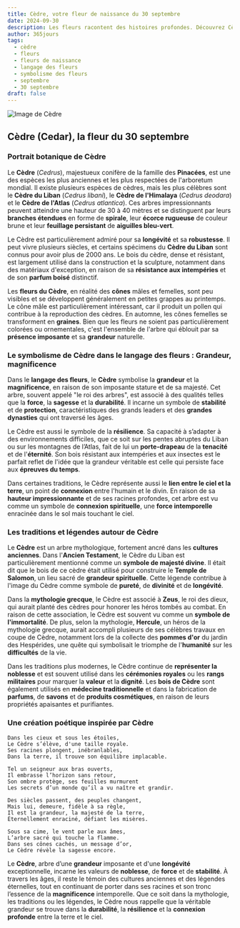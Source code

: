 ```yaml
---
title: Cèdre, votre fleur de naissance du 30 septembre
date: 2024-09-30
description: Les fleurs racontent des histoires profondes. Découvrez Cèdre, votre fleur de naissance du 30 septembre, ses symboles et récits fascinants. Plongez dans sa signification et son langage unique dans l'art floral.
author: 365jours
tags:
  - cèdre
  - fleurs
  - fleurs de naissance
  - langage des fleurs
  - symbolisme des fleurs
  - septembre
  - 30 septembre
draft: false
---
```



![Image de Cèdre](https://cdn.pixabay.com/photo/2016/06/19/20/56/cedar-balance-sheet-1467608_1280.jpg#center)


## Cèdre (Cedar), la fleur du 30 septembre

### Portrait botanique de Cèdre

Le **Cèdre** (_Cedrus_), majestueux conifère de la famille des **Pinacées**, est une des espèces les plus anciennes et les plus respectées de l'arboretum mondial. Il existe plusieurs espèces de cèdres, mais les plus célèbres sont le **Cèdre du Liban** (_Cedrus libani_), le **Cèdre de l'Himalaya** (_Cedrus deodara_) et le **Cèdre de l'Atlas** (_Cedrus atlantica_). Ces arbres impressionnants peuvent atteindre une hauteur de 30 à 40 mètres et se distinguent par leurs **branches étendues** en forme de **spirale**, leur **écorce rugueuse** de couleur brune et leur **feuillage persistant** de **aiguilles bleu-vert**.

Le Cèdre est particulièrement admiré pour sa **longévité** et sa **robustesse**. Il peut vivre plusieurs siècles, et certains spécimens du **Cèdre du Liban** sont connus pour avoir plus de 2000 ans. Le bois du cèdre, dense et résistant, est largement utilisé dans la construction et la sculpture, notamment dans des matériaux d'exception, en raison de sa **résistance aux intempéries** et de son **parfum boisé** distinctif.

Les **fleurs du Cèdre**, en réalité des **cônes** mâles et femelles, sont peu visibles et se développent généralement en petites grappes au printemps. Le cône mâle est particulièrement intéressant, car il produit un pollen qui contribue à la reproduction des cèdres. En automne, les cônes femelles se transforment en **graines**. Bien que les fleurs ne soient pas particulièrement colorées ou ornementales, c'est l'ensemble de l'arbre qui éblouit par sa **présence imposante** et sa **grandeur** naturelle.

### Le symbolisme de Cèdre dans le langage des fleurs : Grandeur, magnificence

Dans le **langage des fleurs**, le **Cèdre** symbolise la **grandeur** et la **magnificence**, en raison de son imposante stature et de sa majesté. Cet arbre, souvent appelé "le roi des arbres", est associé à des qualités telles que la **force**, la **sagesse** et la **durabilité**. Il incarne un symbole de **stabilité** et de **protection**, caractéristiques des grands leaders et des **grandes dynasties** qui ont traversé les âges.

Le Cèdre est aussi le symbole de la **résilience**. Sa capacité à s’adapter à des environnements difficiles, que ce soit sur les pentes abruptes du Liban ou sur les montagnes de l’Atlas, fait de lui un **porte-drapeau** de la **tenacité** et de l'**éternité**. Son bois résistant aux intempéries et aux insectes est le parfait reflet de l'idée que la grandeur véritable est celle qui persiste face aux **épreuves du temps**.

Dans certaines traditions, le Cèdre représente aussi le **lien entre le ciel et la terre**, un point de **connexion** entre l'humain et le divin. En raison de sa **hauteur impressionnante** et de ses racines profondes, cet arbre est vu comme un symbole de **connexion spirituelle**, une **force intemporelle** enracinée dans le sol mais touchant le ciel.

### Les traditions et légendes autour de Cèdre

Le **Cèdre** est un arbre mythologique, fortement ancré dans les **cultures anciennes**. Dans l'**Ancien Testament**, le Cèdre du Liban est particulièrement mentionné comme un **symbole de majesté divine**. Il était dit que le bois de ce cèdre était utilisé pour construire le **Temple de Salomon**, un lieu sacré de **grandeur spirituelle**. Cette légende contribue à l'image du Cèdre comme symbole de **pureté**, de **divinité** et de **longévité**.

Dans la **mythologie grecque**, le Cèdre est associé à **Zeus**, le roi des dieux, qui aurait planté des cèdres pour honorer les héros tombés au combat. En raison de cette association, le Cèdre est souvent vu comme un **symbole de l'immortalité**. De plus, selon la mythologie, **Hercule**, un héros de la mythologie grecque, aurait accompli plusieurs de ses célèbres travaux en coupe de Cèdre, notamment lors de la collecte des **pommes d'or** du jardin des Hespérides, une quête qui symbolisait le triomphe de l'**humanité** sur les **difficultés** de la vie.

Dans les traditions plus modernes, le Cèdre continue de **représenter la noblesse** et est souvent utilisé dans les **cérémonies royales** ou les **rangs militaires** pour marquer la **valeur** et la **dignité**. Les **bois de Cèdre** sont également utilisés en **médecine traditionnelle** et dans la fabrication de **parfums**, de **savons** et de **produits cosmétiques**, en raison de leurs propriétés apaisantes et purifiantes.

### Une création poétique inspirée par Cèdre

```
Dans les cieux et sous les étoiles,
Le Cèdre s’élève, d'une taille royale.
Ses racines plongent, inébranlables,
Dans la terre, il trouve son équilibre implacable.

Tel un seigneur aux bras ouverts,
Il embrasse l’horizon sans retour,
Son ombre protège, ses feuilles murmurent
Les secrets d’un monde qu’il a vu naître et grandir.

Des siècles passent, des peuples changent,
Mais lui, demeure, fidèle à sa règle,
Il est la grandeur, la majesté de la terre,
Éternellement enraciné, défiant les misères.

Sous sa cime, le vent parle aux âmes,
L’arbre sacré qui touche la flamme.
Dans ses cônes cachés, un message d’or,
Le Cèdre révèle la sagesse encore.
```

Le **Cèdre**, arbre d’une **grandeur** imposante et d'une **longévité** exceptionnelle, incarne les valeurs de **noblesse**, de **force** et de **stabilité**. À travers les âges, il reste le témoin des cultures anciennes et des légendes éternelles, tout en continuant de porter dans ses racines et son tronc l’essence de la **magnificence** intemporelle. Que ce soit dans la mythologie, les traditions ou les légendes, le Cèdre nous rappelle que la véritable grandeur se trouve dans la **durabilité**, la **résilience** et la **connexion profonde** entre la terre et le ciel.

